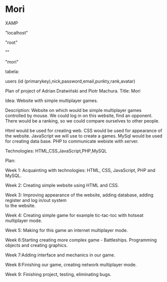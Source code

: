 # Mori


XAMP

"localhost"

"root"

""

"mori"

tabela:

users (id (primarykey),nick,password,email,punkty,rank,avatar)





Plan of project of Adrian Dratwiński and Piotr Machura.
Title: Mori

Idea: Website with simple multiplayer games.

Description: Website on which would be simple multiplayer games controlled by mouse. We could log in on this website, find an opponent. There would be a ranking, so we could compare ourselves to other people. 

Html would be used for creating web.
CSS would be used for appearance of the website.
JavaScript we will use to create a games.
MySql would be used for creating data base. 
PHP to communicate webiste with server.

Technologies: HTML,CSS,JavaScript,PHP,MySQL

Plan:

  Week 1: Acquainting with technologies: HTML, CSS, JavaScript, PHP and MySQL.

  Week 2: Creating simple website using HTML and CSS.

  Week 3: Improving appearance of the website, adding database, adding register and log in/out system  
  		to the website.
            
  Week 4: Creating simple game for example tic-tac-toc with hotseat multiplayer mode. 
            
  Week 5: Making for this game an internet  multiplayer mode.

  Week 6:Starting creating more complex game - Battleships. Programming objects and creating graphics. 

  Week 7:Adding interface and mechanics in our game.
  
  Week 8:Finishing our game, creating network multiplayer mode.
  
  Week 9: Finishing project, testing, eliminating  bugs.
						

      
